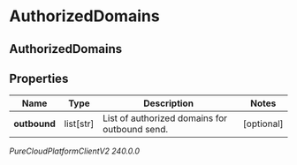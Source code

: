 # AuthorizedDomains

## AuthorizedDomains

## Properties

|Name | Type | Description | Notes|
|------------ | ------------- | ------------- | -------------|
| **outbound** | list[str] | List of authorized domains for outbound send. | [optional] |



_PureCloudPlatformClientV2 240.0.0_
